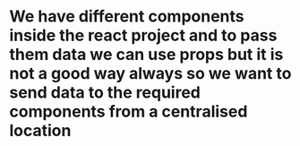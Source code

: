 # We have different components inside the react project and to pass them data we can use props but it is not a good way always so we want to send data to the required components from a centralised location